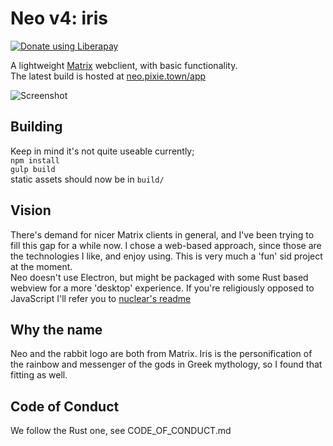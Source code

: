 # Neo v4: iris
<a href="https://liberapay.com/f0x/donate"><img alt="Donate using Liberapay" src="https://liberapay.com/assets/widgets/donate.svg"></a>  

A lightweight [Matrix](https://matrix.org) webclient, with basic functionality.  
The latest build is hosted at [neo.pixie.town/app](https://neo.pixie.town/app)  

<img src="https://neo.pixie.town/media/screenshot-iris.png" alt="Screenshot">

## Building
Keep in mind it's not quite useable currently;  
`npm install`  
`gulp build`  
static assets should now be in `build/`

## Vision
There's demand for nicer Matrix clients in general, and I've been trying to fill this gap for a while now. I chose a web-based approach, since those are the technologies I like, and enjoy using. This is very much a 'fun' sid project at the moment.  
Neo doesn't use Electron, but might be packaged with some Rust based webview for a more 'desktop' experience. If you're religiously opposed to JavaScript I'll refer you to [nuclear's readme](https://github.com/nukeop/nuclear#what-if-i-am-religiously-opposed-to-using-electron-for-any-and-all-purposes)

## Why the name
Neo and the rabbit logo are both from Matrix. Iris is the personification of the rainbow and messenger of the gods in Greek mythology, so I found that fitting as well.

## Code of Conduct
We follow the Rust one, see CODE_OF_CONDUCT.md
